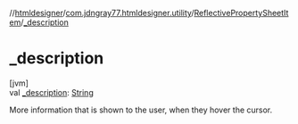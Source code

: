 //[htmldesigner](../../../index.md)/[com.jdngray77.htmldesigner.utility](../index.md)/[ReflectivePropertySheetItem](index.md)/[_description](_description.md)

# _description

[jvm]\
val [_description](_description.md): [String](https://kotlinlang.org/api/latest/jvm/stdlib/kotlin/-string/index.html)

More information that is shown to the user, when they hover the cursor.
